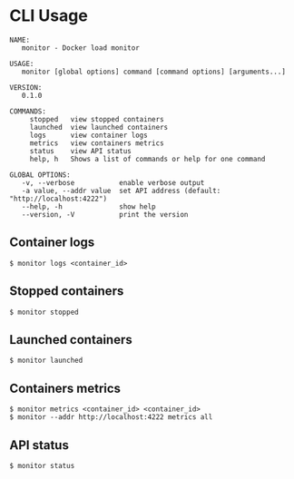 # CLI Usage
```
NAME:
   monitor - Docker load monitor

USAGE:
   monitor [global options] command [command options] [arguments...]

VERSION:
   0.1.0

COMMANDS:
     stopped   view stopped containers
     launched  view launched containers
     logs      view container logs
     metrics   view containers metrics
     status    view API status
     help, h   Shows a list of commands or help for one command

GLOBAL OPTIONS:
   -v, --verbose           enable verbose output
   -a value, --addr value  set API address (default: "http://localhost:4222")
   --help, -h              show help
   --version, -V           print the version
```
## Container logs
```
$ monitor logs <container_id>
```
## Stopped containers
```
$ monitor stopped
```
## Launched containers
```
$ monitor launched
```
## Containers metrics
```
$ monitor metrics <container_id> <container_id>
$ monitor --addr http://localhost:4222 metrics all
```
## API status
```
$ monitor status
```
